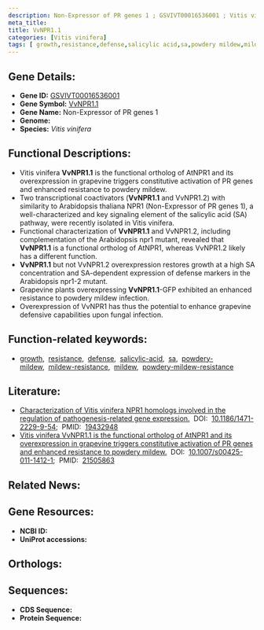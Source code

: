 ```yaml
---
description: Non-Expressor of PR genes 1 ; GSVIVT00016536001 ; Vitis vinifera
meta_title:
title: VvNPR1.1
categories: [Vitis vinifera]
tags: [ growth,resistance,defense,salicylic acid,sa,powdery mildew,mildew resistance,mildew,powdery mildew resistance ]
---
```


## Gene Details:
- **Gene ID:** [GSVIVT00016536001]()
- **Gene Symbol:** <u>VvNPR1.1</u>
- **Gene Name:** Non-Expressor of PR genes 1
- **Genome:** 
- **Species:** *Vitis vinifera*

## Functional Descriptions:
   - Vitis vinifera **VvNPR1.1** is the functional ortholog of AtNPR1 and its overexpression in grapevine triggers constitutive activation of PR genes and enhanced resistance to powdery mildew.
   - Two transcriptional coactivators (**VvNPR1.1** and VvNPR1.2) with similarity to Arabidopsis thaliana NPR1 (Non-Expressor of PR genes 1), a well-characterized and key signaling element of the salicylic acid (SA) pathway, were recently isolated in Vitis vinifera.
   - Functional characterization of **VvNPR1.1** and VvNPR1.2, including complementation of the Arabidopsis npr1 mutant, revealed that **VvNPR1.1** is a functional ortholog of AtNPR1, whereas VvNPR1.2 likely has a different function.
   - **VvNPR1.1** but not VvNPR1.2 overexpression restores growth at a high SA concentration and SA-dependent expression of defense markers in the Arabidopsis npr1-2 mutant.
   - Grapevine plants overexpressing **VvNPR1.1**-GFP exhibited an enhanced resistance to powdery mildew infection.
   - Overexpression of VvNPR1 has thus the potential to enhance grapevine defensive capabilities upon fungal infection.

## Function-related keywords:
   - [growth](/tags/growth/),&nbsp;&nbsp;[resistance](/tags/resistance/),&nbsp;&nbsp;[defense](/tags/defense/),&nbsp;&nbsp;[salicylic-acid](/tags/salicylic-acid/),&nbsp;&nbsp;[sa](/tags/sa/),&nbsp;&nbsp;[powdery-mildew](/tags/powdery-mildew/),&nbsp;&nbsp;[mildew-resistance](/tags/mildew-resistance/),&nbsp;&nbsp;[mildew](/tags/mildew/),&nbsp;&nbsp;[powdery-mildew-resistance](/tags/powdery-mildew-resistance/)

## Literature:
   - [Characterization of Vitis vinifera NPR1 homologs involved in the regulation of pathogenesis-related gene expression.](https://www.doi.org/10.1186/1471-2229-9-54)&nbsp;&nbsp;DOI:&nbsp;&nbsp;[10.1186/1471-2229-9-54](https://www.doi.org/10.1186/1471-2229-9-54);&nbsp;&nbsp;PMID:&nbsp;&nbsp;[19432948](https://pubmed.ncbi.nlm.nih.gov/19432948/)
   - [Vitis vinifera VvNPR1.1 is the functional ortholog of AtNPR1 and its overexpression in grapevine triggers constitutive activation of PR genes and enhanced resistance to powdery mildew.](https://www.doi.org/10.1007/s00425-011-1412-1)&nbsp;&nbsp;DOI:&nbsp;&nbsp;[10.1007/s00425-011-1412-1](https://www.doi.org/10.1007/s00425-011-1412-1);&nbsp;&nbsp;PMID:&nbsp;&nbsp;[21505863](https://pubmed.ncbi.nlm.nih.gov/21505863/)

## Related News:

## Gene Resources:
- **NCBI ID:**  [](https://www.ncbi.nlm.nih.gov/search/all/?term=)
- **UniProt accessions:**  [](https://www.uniprot.org/uniprotkb//entry)

## Orthologs:

## Sequences:
- **CDS Sequence:**
- **Protein Sequence:**
